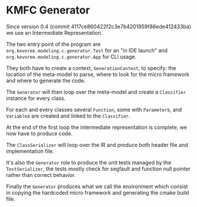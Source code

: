 # KMFC Generator

Since version 0.4 (commit 4117ce860422f2c3e7b4201959f86ede412433ba) we use an Intermediate Representation.

The two entry point of the program are `org.kevoree.modeling.c.generator.Test` for an "in IDE launch" and
`org.kevoree.modeling.c.generator.App` for CLI usage.

They both have to create a context, `GenerationContext`, to specify: the location of the meta-model to parse, where
to look for the micro framework and where to generate the code.

The `Generator` will then loop over the meta-model and create a `Classifier` instance for every class.

For each and every classes several `Function`, some with `Parameter`s, and `Variable`s are created and linked to
the `Classifier`.

At the end of the first loop the intermediate representation is complete, we now have to produce code.

The `ClassSerializer` will loop over the IR and produce both header file and implementation file.

It's also the `Generator` role to produce the unit tests managed by the `TestSerializer`, the tests mostly check
for segfault and function null pointer rather than correct behavior.

Finally the `Generator` produces what we call the environment which consist in copying the hardcoded micro framework
and generating the cmake build file.